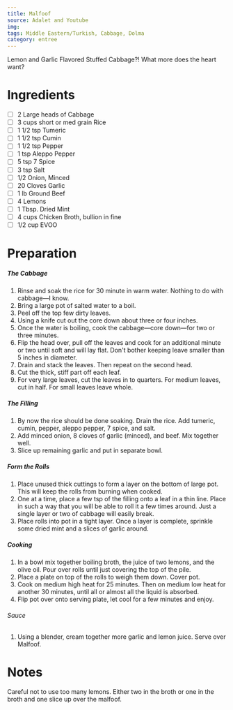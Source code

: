 ```yaml
---
title: Malfoof
source: Adalet and Youtube
img:
tags: Middle Eastern/Turkish, Cabbage, Dolma
category: entree
---
```


Lemon and Garlic Flavored Stuffed Cabbage?! What more does the heart want?

Ingredients
===========

* [ ] 2 Large heads of Cabbage
* [ ] 3 cups short or med grain Rice
* [ ] 1 1/2 tsp Tumeric
* [ ] 1 1/2 tsp Cumin
* [ ] 1 1/2 tsp Pepper
* [ ] 1 tsp Aleppo Pepper
* [ ] 5 tsp 7 Spice
* [ ] 3 tsp Salt
* [ ] 1/2 Onion, Minced
* [ ] 20 Cloves Garlic
* [ ] 1 lb Ground Beef
* [ ] 4 Lemons
* [ ] 1 Tbsp. Dried Mint
* [ ] 4 cups Chicken Broth, bullion in fine
* [ ] 1/2 cup EVOO

Preparation
===========

##### The Cabbage
1. Rinse and soak the rice for 30 minute in warm water. Nothing to do with cabbage—I know.
2. Bring a large pot of salted water to a boil.
3. Peel off the top few dirty leaves.
4. Using a knife cut out the core down about three or four inches.
5. Once the water is boiling, cook the cabbage—core down—for two or three minutes.
6. Flip the head over, pull off the leaves and cook for an additional minute or two until soft and will lay flat. Don't bother keeping leave smaller than 5 inches in diameter.
7. Drain and stack the leaves. Then repeat on the second head.
8. Cut the thick, stiff part off each leaf.
9. For very large leaves, cut the leaves in to quarters. For medium leaves, cut in half. For small leaves leave whole.

##### The Filling
1. By now the rice should be done soaking. Drain the rice. Add tumeric, cumin, pepper, aleppo pepper, 7 spice, and salt.
2. Add minced onion, 8 cloves of garlic (minced), and beef. Mix together well.
3. Slice up remaining garlic and put in separate bowl.

##### Form the Rolls
1. Place unused thick cuttings to form a layer on the bottom of large pot. This will keep the rolls from burning when cooked.
2. One at a time, place a few tsp of the filling onto a leaf in a thin line. Place in such a way that you will be able to roll it a few times around. Just a single layer or two of cabbage will easily break.
3. Place rolls into pot in a tight layer. Once a layer is complete, sprinkle some dried mint and a slices of garlic around.

##### Cooking
1. In a bowl mix together boiling broth, the juice of two lemons, and the olive oil. Pour over rolls until just covering the top of the pile.
2. Place a plate on top of the rolls to weigh them down. Cover pot.
3. Cook on medium high heat for 25 minutes. Then on medium low heat for another 30 minutes, until all or almost all the liquid is absorbed.
4. Flip pot over onto serving plate, let cool for a few minutes and enjoy.

###### Sauce
1. Using a blender, cream together more garlic and lemon juice. Serve over Malfoof.

Notes
=====

Careful not to use too many lemons. Either two in the broth or one in the broth and one slice up over the malfoof.
